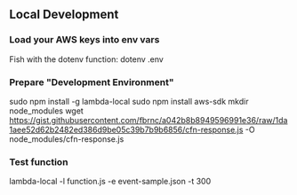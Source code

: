 ## Local Development
### Load your AWS keys into env vars
Fish with the dotenv function:
dotenv .env

### Prepare "Development Environment"
sudo npm install -g lambda-local
sudo npm install aws-sdk
mkdir node_modules
wget https://gist.githubusercontent.com/fbrnc/a042b8b8949596991e36/raw/1da1aee52d62b2482ed386d9be05c39b7b9b6856/cfn-response.js -O node_modules/cfn-response.js

### Test function
lambda-local -l function.js -e event-sample.json -t 300
